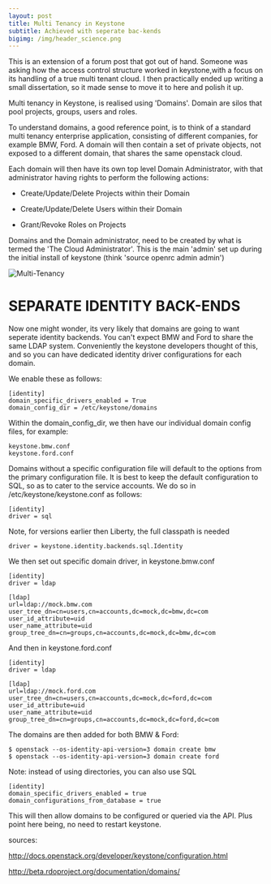 ```yaml
---
layout: post
title: Multi Tenancy in Keystone
subtitle: Achieved with seperate bac-kends
bigimg: /img/header_science.png
---
```



This is an extension of a forum post that got out of hand. Someone was asking how the access control structure worked in keystone,with a focus on its handling of a true multi tenant cloud. I then practically ended up writing a small dissertation, so it made sense to move it to here and polish it up.

Multi tenancy in Keystone, is realised using 'Domains'. Domain are silos that pool projects, groups, users and roles.

To understand domains, a good reference point, is to think of a standard multi tenancy enterprise application, consisting of different companies, for example BMW, Ford. A domain will then contain a set of private objects, not exposed to a different domain, that shares the same openstack cloud.

Each domain will then have its own top level Domain Administrator, with that administrator having rights to perform the following actions:

* Create/Update/Delete Projects within their Domain

* Create/Update/Delete Users within their Domain

* Grant/Revoke Roles on Projects

Domains and the Domain administrator, need to be created by what is termed the 'The Cloud Administrator'. This is the main 'admin' set up during the initial install of keystone (think 'source openrc admin admin')

![Multi-Tenancy](https://raw.githubusercontent.com/lukehinds/lukehinds.github.io/master/img/domains-new-1024x641.png)

# SEPARATE IDENTITY BACK-ENDS

Now one might wonder, its very likely that domains are going to want seperate identity backends. You can't expect BMW and Ford to share the same LDAP system. Conveniently the keystone developers thought of this, and so you can have dedicated identity driver configurations for each domain.

We enable these as follows:

~~~
[identity]
domain_specific_drivers_enabled = True
domain_config_dir = /etc/keystone/domains
~~~

Within the domain_config_dir, we then have our individual domain config files, for example:

~~~
keystone.bmw.conf
keystone.ford.conf
~~~

Domains without a specific configuration file will default to the options from the primary configuration file. It is best to keep the default configuration to SQL, so as to cater to the service accounts. We do so in /etc/keystone/keystone.conf as follows:

~~~
[identity]
driver = sql
~~~

Note, for versions earlier then Liberty, the full classpath is needed

~~~
driver = keystone.identity.backends.sql.Identity
~~~

We then set out specific domain driver, in keystone.bmw.conf

~~~
[identity]
driver = ldap

[ldap]
url=ldap://mock.bmw.com
user_tree_dn=cn=users,cn=accounts,dc=mock,dc=bmw,dc=com
user_id_attribute=uid
user_name_attribute=uid
group_tree_dn=cn=groups,cn=accounts,dc=mock,dc=bmw,dc=com
~~~

And then in keystone.ford.conf

~~~
[identity]
driver = ldap

[ldap]
url=ldap://mock.ford.com
user_tree_dn=cn=users,cn=accounts,dc=mock,dc=ford,dc=com
user_id_attribute=uid
user_name_attribute=uid
group_tree_dn=cn=groups,cn=accounts,dc=mock,dc=ford,dc=com
~~~

The domains are then added for both BMW & Ford:

~~~
$ openstack --os-identity-api-version=3 domain create bmw
$ openstack --os-identity-api-version=3 domain create ford
~~~

Note: instead of using directories, you can also use SQL

~~~
[identity]
domain_specific_drivers_enabled = true
domain_configurations_from_database = true
~~~

This will then allow domains to be configured or queried via the API. Plus point here being, no need to restart keystone.

sources:

http://docs.openstack.org/developer/keystone/configuration.html

http://beta.rdoproject.org/documentation/domains/
